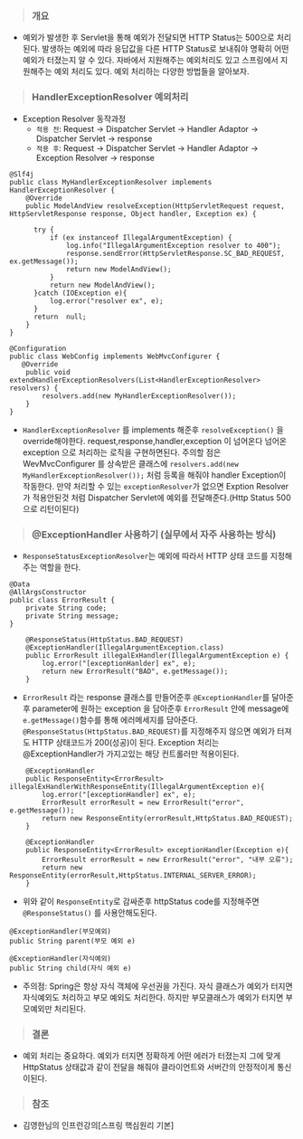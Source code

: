 > ### 개요
* 예외가 발생한 후 Servlet을 통해 예외가 전달되면 HTTP Status는 500으로 처리된다. 
발생하는 예외에 따라 응답값을 다른 HTTP Status로 보내줘야 명확히 어떤 예외가 터졌는지 알 수 있다. 자바에서 지원해주는 예외처리도 있고 스프링에서 지원해주는 예외 처리도 있다. 예외 처리하는 다양한 방법들을 알아보자.

> ### HandlerExceptionResolver 예외처리
* Exception Resolver 동작과정
  * `적용 전`: Request -> Dispatcher Servlet -> Handler Adaptor ->  Dispatcher Servlet ->  response
  * `적용 후`: Request -> Dispatcher Servlet -> Handler Adaptor ->  Exception Resolver -> response

```
@Slf4j
public class MyHandlerExceptionResolver implements HandlerExceptionResolver {
    @Override
    public ModelAndView resolveException(HttpServletRequest request, HttpServletResponse response, Object handler, Exception ex) {

      try {
          if (ex instanceof IllegalArgumentException) {
              log.info("IllegalArgumentException resolver to 400");
              response.sendError(HttpServletResponse.SC_BAD_REQUEST, ex.getMessage());
              return new ModelAndView();
          }
          return new ModelAndView();
      }catch (IOException e){
          log.error("resolver ex", e);
      }
      return  null;
    }
}
```
```
@Configuration
public class WebConfig implements WebMvcConfigurer {
   @Override
    public void extendHandlerExceptionResolvers(List<HandlerExceptionResolver> resolvers) {
        resolvers.add(new MyHandlerExceptionResolver());
    }
}
```
*  `HandlerExceptionResolver` 를 implements 해준후 `resolveException()` 을 override해야한다. request,response,handler,exception 이 넘어온다 넘어온 exception 으로 처리하는 로직을 구현하면된다. 주의할 점은 WevMvcConfigurer 를 상속받은 클래스에 `resolvers.add(new MyHandlerExceptionResolver());` 처럼 등록을 해줘야 handler Exception이 작동한다. 만약 처리할 수 있는 `exceptionResolver`가 없으면 Exption Resolver가 적용안된것 처럼 Dispatcher Servlet에 예외를 전달해준다.(Http Status 500 으로 리턴이된다)

> ### @ExceptionHandler 사용하기 (실무에서 자주 사용하는 방식)
* `ResponseStatusExceptionResolver`는 예외에 따라서 HTTP 상태 코드를 지정해주는 역할을 한다.

```
@Data
@AllArgsConstructor
public class ErrorResult {
    private String code;
    private String message;
}
```
```
    @ResponseStatus(HttpStatus.BAD_REQUEST)
    @ExceptionHandler(IllegalArgumentException.class)
    public ErrorResult illegalExHandler(IllegalArgumentException e) {
        log.error("[exceptionHanlder] ex", e);
        return new ErrorResult("BAD", e.getMessage());
    }

```
* `ErrorResult` 라는 response 클래스를 만들어준후 `@ExceptionHandler`를 달아준후 parameter에 원하는 exception 을 담아준후 `ErrorResult` 안에 message에 `e.getMessage()`함수를 통해 에러메세지를 담아준다. `@ResponseStatus(HttpStatus.BAD_REQUEST)`를 지정해주지 않으면 예외가 터져도 HTTP 상태코드가 200(성공)이 된다. Exception 처리는 @ExceptionHandler가 가지고있는 해당 컨트롤러만 적용이된다.
    
```
    @ExceptionHandler
    public ResponseEntity<ErrorResult> illegalExHandlerWithResponseEntity(IllegalArgumentException e){
        log.error("[exceptionHandler] ex", e);
        ErrorResult errorResult = new ErrorResult("error", e.getMessage());
        return new ResponseEntity(errorResult,HttpStatus.BAD_REQUEST);
    }

    @ExceptionHandler
    public ResponseEntity<ErrorResult> exceptionHandler(Exception e){
        ErrorResult errorResult = new ErrorResult("error", "내부 오류");
        return new ResponseEntity(errorResult,HttpStatus.INTERNAL_SERVER_ERROR);
    }
```
* 위와 같이 `ResponseEntity`로 감싸준후 httpStatus code를 지정해주면 `@ResponseStatus()` 를 사용안해도된다. 
```
@ExceptionHandler(부모예외)
public String parent(부모 예외 e)

@ExceptionHandler(자식예외)
public String child(자식 예외 e)
```
* 주의점: Spring은 항상 자식 객체에 우선권을 가진다. 자식 클래스가 예외가 터지면 자식예외도 처리하고 부모 예외도 처리한다. 하지만 부모클래스가 예외가 터지면 부모예외만 처리된다.

> ### 결론
* 예외 처리는 중요하다. 예외가 터지면 정확하게 어떤 에러가 터졌는지 그에 맞게 HttpStatus 상태값과 같이 전달을 해줘야 클라이언트와 서버간의 안정적이게 통신이된다. 

> ### 참조
* 김영한님의 인프런강의[스프링 핵심원리 기본]
  